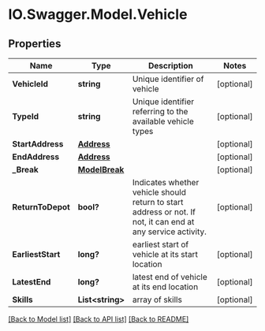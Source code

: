 # IO.Swagger.Model.Vehicle
## Properties

Name | Type | Description | Notes
------------ | ------------- | ------------- | -------------
**VehicleId** | **string** | Unique identifier of vehicle | [optional] 
**TypeId** | **string** | Unique identifier referring to the available vehicle types | [optional] 
**StartAddress** | [**Address**](Address.md) |  | [optional] 
**EndAddress** | [**Address**](Address.md) |  | [optional] 
**_Break** | [**ModelBreak**](ModelBreak.md) |  | [optional] 
**ReturnToDepot** | **bool?** | Indicates whether vehicle should return to start address or not. If not, it can end at any service activity. | [optional] 
**EarliestStart** | **long?** | earliest start of vehicle at its start location | [optional] 
**LatestEnd** | **long?** | latest end of vehicle at its end location | [optional] 
**Skills** | **List&lt;string&gt;** | array of skills | [optional] 

[[Back to Model list]](../README.md#documentation-for-models) [[Back to API list]](../README.md#documentation-for-api-endpoints) [[Back to README]](../README.md)

